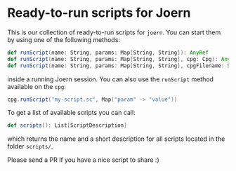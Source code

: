 Ready-to-run scripts for Joern
===============================

This is our collection of ready-to-run scripts for `joern`.
You can start them by using one of the following methods:

```scala
def runScript(name: String, params: Map[String, String]): AnyRef
def runScript(name: String, params: Map[String, String], cpg: Cpg): AnyRef
def runScript(name: String, params: Map[String, String], cpgFilename: String): AnyRef
```

inside a running Joern session. You can also use the `runScript` method available on the `cpg`:
```scala
cpg.runScript("my-script.sc", Map("param" -> "value"))
```

To get a list of available scripts you can call:

```scala
def scripts(): List[ScriptDescription]
```

which returns the name and a short description for all scripts located in the folder `scripts/`.

Please send a PR if you have a nice script to share :)
